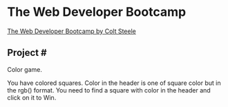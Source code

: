 # The Web Developer Bootcamp

[The Web Developer Bootcamp by Colt Steele](https://www.udemy.com/the-web-developer-bootcamp/learn/v4/overview)

## Project \#

Color game.

You have colored squares.
Color in the header is one of square color but in the rgb() format.
You need to find a square with color in the header and click on it to Win.
